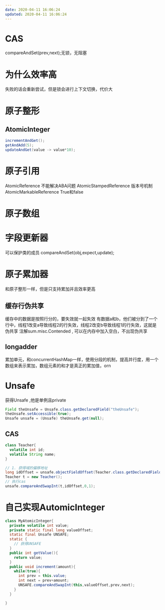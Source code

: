 ```yaml
---
date: 2020-04-11 16:06:24
updated: 2020-04-11 16:06:24
---
```



# CAS
 compareAndSet(prev,next);无锁，无阻塞


# 为什么效率高
 失败的话会重新尝试，但是锁会进行上下文切换，代价大

# 原子整形
## AtomicInteger
```java
incrementAndGet();
getAndAdd(5);
updateAndGet(value -> value*10);
```

<!-- more -->
# 原子引用
 AtomicReference 不能解决ABA问题
 AtomicStampedReference 版本号机制
 AtomicMarkableReference True和false


# 原子数组
# 字段更新器
 可以保护类的成员
 compareAndSet(obj,expect,update);

# 原子累加器
 和原子整形一样，但是只支持累加并且效率更高

## 缓存行伪共享 
 缓存中的数据是按照行分的，要失效就一起失效
 有数据a和b，他们被分到了一个行中，线程1改变a导致线程2的行失效，线程2改变b导致线程1的行失效，这就是伪共享
 注解sum.misc.Contended , 可以在内存中加入空白，不出现伪共享

## longadder
 累加单元，和concurrentHashMap一样，使用分段的机制，提高并行度，用一个数组来表示累加，数组元素的和才是真正的累加值，orn


# Unsafe
 获得Unsafe ,他是单例且private
```java
Field theUnsafe = Unsafe.class.getDeclaredField("theUnsafe");
theUnsafe.setAccessible(true);
Unsafe unsafe = (Unsafe) theUnsafe.get(null);
```

## CAS
```java
class Teacher{
  volatile int id;
  volatile String name;
}
```
```java
// 1. 获得域的偏移地址
long idOffset = unsafe.objectFieldOffset(Teacher.class.getDeclaredField("id"));
Teacher t = new Teacher();
// 执行cas
unsafe.compareAndSwapInt(t,idOffset,0,1);
```

# 自己实现AutomicInteger
```java
class MyAtomicInteger{
  private volatile int value;
  private static final long valueOffset;
  static final Unsafe UNSAFE;
  static {
    // 获得UNSAFE
  }
  public int getValue(){
    return value;
  }
  public void increment(amount){
    while(true){
      int prev = this.value;
      int next = prev+amount;
      UNSAFE.compareAndSwapInt(this,valueOffset,prev,next);
    }
  }

}
```